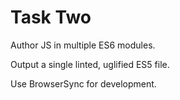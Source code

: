 # Task Two

Author JS in multiple ES6 modules.

Output a single linted, uglified ES5 file.

Use BrowserSync for development.
